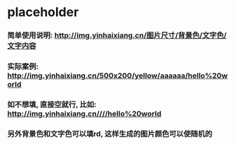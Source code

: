 # placeholder

### 简单使用说明: http://img.yinhaixiang.cn/图片尺寸/背景色/文字色/文字内容
### 实际案例: http://img.yinhaixiang.cn/500x200/yellow/aaaaaa/hello%20world
### 如不想填, 直接空就行, 比如: http://img.yinhaixiang.cn////hello%20world
### 另外背景色和文字色可以填rd, 这样生成的图片颜色可以使随机的
